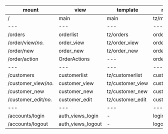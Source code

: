   | mount | view | template | reverse |
  | --- | --- | --- | --- |
  | / | main | main | tz/main | main |
  | --- | --- | --- | --- |
  | /orders | orderlist | tz/orders | orderlist |
  | /order/view/_no._ | order_view | tz/order_view | order_view |
  | /order/new | order_new | tz/order_new | order_new |
  | /order/action | OrderActions | --- | order_actions
  | --- | --- | --- | --- |
  | /customers | customerlist | tz/customerlist | customerlist |
  | /customer_view/_no._ | customer_view | tz/customer_view | customer_view |
  | /customer_new | customer_new | tz/customer_new | customer_new |
  | /customer_edit/_no._ | customer_edit | tz/customer_edit | customer_edit |
  | --- | --- | --- | --- |
  | /accounts/login | auth_views_login | - | login |
  | /accounts/logout | auth_views_logout | - | logout |
